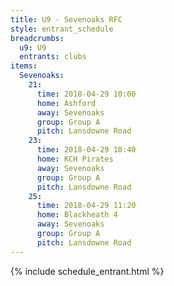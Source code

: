 ```yaml
---
title: U9 - Sevenoaks RFC
style: entrant_schedule
breadcrumbs:
  u9: U9
  entrants: clubs
items:
  Sevenoaks:
    21:
      time: 2018-04-29 10:00
      home: Ashford
      away: Sevenoaks
      group: Group A
      pitch: Lansdowne Road
    23:
      time: 2018-04-29 10:40
      home: KCH Pirates
      away: Sevenoaks
      group: Group A
      pitch: Lansdowne Road
    25:
      time: 2018-04-29 11:20
      home: Blackheath 4
      away: Sevenoaks
      group: Group A
      pitch: Lansdowne Road
---
```


{% include schedule_entrant.html %}
